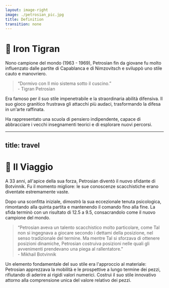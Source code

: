 ```yaml
---
layout: image-right
image: ./petrosian_pic.jpg
title: Definition
transition: none
---
```


# 🦾 Iron Tigran

<div class="mt-6 text-left">
  <p class="text-base text-gray-500 mb-4 leading-relaxed">
    Nono campione del mondo (1963 - 1969), Petrosian fin da giovane fu molto influenzato dalle partite di Capablanca e di Nimzovitsch e sviluppò uno stile cauto e manovriero.
  </p>
  <blockquote class="border-l-4 border-blue-500 pl-4 text-gray-500">
    “Dormivo con Il mio sistema sotto il cuscino.”
    <footer class="text-sm text-gray-400 mt-2">- Tigran Petrosian</footer>
  </blockquote>
  <p class="text-base text-gray-500 leading-relaxed">
    Era famoso per il suo stile impenetrabile e la straordinaria abilità difensiva. Il suo gioco granitico frustrava gli attacchi più audaci, trasformando la difesa in un'arte raffinata. 
  </p>
  <p class="text-base text-gray-500 leading-relaxed">
    Ha rappresentato una scuola di pensiero indipendente, capace di abbracciare i vecchi insegnamenti teorici e di esplorare nuovi percorsi.
  </p>
</div> 

<Footer />

---
title: travel
---

# 🚀 Il Viaggio

<div class="mt-6 text-left">
  <p class="text-base text-gray-500 mb-4 leading-relaxed">
    A 33 anni, all'apice della sua forza, Petrosian diventò il nuovo sfidante di Botvinnik. Fu il momento migliore: le sue conoscenze scacchistiche erano diventate estremamente vaste.
  </p>
  <p class="text-base text-gray-500 leading-relaxed">
    Dopo una sconfitta iniziale, dimostrò la sua eccezionale tenuta psicologica, rimontando alla quinta partita e mantenendo il comando fino alla fine. La sfida terminò con un risultato di 12.5 a 9.5, consacrandolo come il nuovo campione del mondo.
  </p>
  <blockquote class="border-l-4 border-blue-500 pl-4 text-gray-500">
    “Petrosian aveva un talento scacchistico molto particolare, come Tal non si ingegnava a giocare secondo i dettami della posizione, nel senso tradizionale del termine. Ma mentre Tal si sforzava di ottenere posizioni dinamiche, Petrosian costruiva posizioni nelle quali gli avvenimenti prendevano una piega al rallentatore.”
    <footer class="text-sm text-gray-500 mt-2">- Mikhail Botvinnik</footer>
  </blockquote>
  <p class="text-base text-gray-500 leading-relaxed mt-4">
    Un elemento fondamentale del suo stile era l'approccio al materiale: Petrosian apprezzava la mobilità e le prospettive a lungo termine dei pezzi, rifiutando di aderire ai rigidi valori numerici. Costruì il suo stile innovativo attorno alla comprensione unica del valore relativo dei pezzi.
  </p>
</div>  
<Footer />
